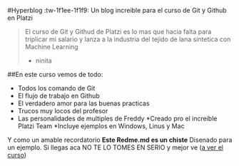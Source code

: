 #Hyperblog :tw-1f1ee-1f1f9:
Un blog increible para el curso de Git y Github en Platzi
> El curso de Git y Githud de Platzi es lo mas que hacia falta para triplicar mi salario y lanza a la industria del tejido de lana sintetica con Machine Learning 
> - ninita 


##En este curso vemos de todo:
* Todos los comando de Git
* El flujo de trabajo en Github
* El verdadero amor para las buenas practicas 
* Trucos muy locos del profesor 
* Las personalidades de multiples de Freddy
*Creado pro el increible Platzi Team
*Incluye ejemplos en Windows, Linus y Mac

Y como un amable recordatorio **Este Redme.md es un chiste** Disenado para un ejemplo. Si llegas aca NO TE LO TOMES EN SERIO y mejor ve ([a ver el curso](http://platzi.com/cursos/git-github/ "a ver el curso"))
